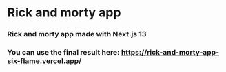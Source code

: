 # Rick and morty app

### Rick and morty app made with Next.js 13

### You can use the final result here: https://rick-and-morty-app-six-flame.vercel.app/
